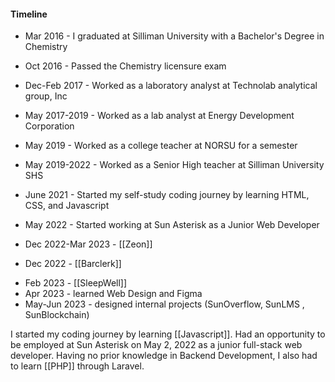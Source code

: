 #### Timeline

- Mar 2016 - I graduated at Silliman University with a Bachelor's Degree in Chemistry
- Oct 2016 - Passed the Chemistry licensure exam
- Dec-Feb 2017 - Worked as a laboratory analyst at Technolab analytical group, Inc
- May 2017-2019 - Worked as a lab analyst at Energy Development Corporation
- May 2019 - Worked as a college teacher at NORSU for a semester
- May 2019-2022 - Worked as a Senior High teacher at Silliman University SHS

- June 2021 - Started my self-study coding journey by learning HTML, CSS, and Javascript 
- May 2022 - Started working at Sun Asterisk as a Junior Web Developer 

- Dec 2022-Mar 2023 - [[Zeon]] 
- Dec 2022 - [[Barclerk]] 
* Feb 2023 - [[SleepWell]] 
* Apr 2023 - learned Web Design and Figma
* May-Jun 2023 - designed internal projects (SunOverflow, SunLMS , SunBlockchain)

I started my coding journey by learning [[Javascript]].
Had an opportunity to be employed at Sun Asterisk on May 2, 2022 as a junior full-stack web developer. 
Having no prior knowledge in Backend Development, I also had to learn [[PHP]] through Laravel.